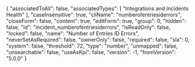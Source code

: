 {
 "associatedToAll": false,
 "associatedTypes": [
  "Integrations and Incidents Health"
 ],
 "caseInsensitive": true,
 "cliName": "numberofentriesiderrors",
 "closeForm": false,
 "content": true,
 "editForm": true,
 "group": 0,
 "hidden": false,
 "id": "incident_numberofentriesiderrors",
 "isReadOnly": false,
 "locked": false,
 "name": "Number of Entries ID Errors",
 "neverSetAsRequired": false,
 "ownerOnly": false,
 "required": false,
 "sla": 0,
 "system": false,
 "threshold": 72,
 "type": "number",
 "unmapped": false,
 "unsearchable": false,
 "useAsKpi": false,
 "version": -1,
 "fromVersion": "5.0.0"
}